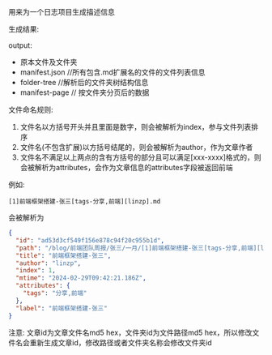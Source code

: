 用来为一个日志项目生成描述信息

生成结果:

output:

* 原本文件及文件夹
* manifest.json //所有包含.md扩展名的文件的文件列表信息
* folder-tree //解析后的文件夹树结构信息
* manifest-page // 按文件夹分页后的数据

文件命名规则:

1. 文件名以方括号开头并且里面是数字，则会被解析为index，参与文件列表排序
2. 文件名(不包含扩展)以方括号结尾的，则会被解析为author，作为文章作者
3. 文件名不满足以上两点的含有方括号的部分且可以满足[xxx-xxxx]格式的，则会被解析为attributes，会作为文章信息的attributes字段被返回前端

例如:

```text
[1]前端框架搭建-张三[tags-分享,前端][linzp].md
```

会被解析为

```json
{
  "id": "ad53d3cf549f156e878c94f20c955b1d",
  "path": "/blog/前端团队周报/张三/一月/[1]前端框架搭建-张三[tags-分享,前端][linzp].md",
  "title": "前端框架搭建-张三",
  "author": "linzp",
  "index": 1,
  "mtime": "2024-02-29T09:42:21.186Z",
  "attributes": {
    "tags": "分享,前端"
  },
  "label": "前端框架搭建-张三"
}
```

注意: 文章id为文章文件名md5 hex，文件夹id为文件路径md5 hex，所以修改文件名会重新生成文章id，修改路径或者文件夹名称会修改文件夹id
